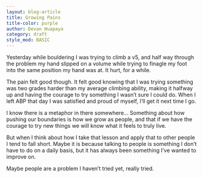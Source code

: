```yaml
---
layout: blog-article
title: Growing Pains
title-color: purple
author: Devan Huapaya
category: draft
style_mod: BASIC
---
```


Yesterday while bouldering I was trying to climb a v5, and half way through the problem my hand slipped on a volume while trying to finagle my foot into the same position my hand was at. It hurt, for a while.

The pain felt good though. It felt good knowing that I was trying something was two grades harder than my average climbing ability, making it halfway up and having the courage to try something I wasn’t sure I could do. When I left ABP that day I was satisfied and proud of myself, I’ll get it next time I go.

I know there is a metaphor in there somewhere... Something about how pushing our boundaries is how we grow as people, and that if we have the courage to try new things we will know what it feels to truly live.

But when I think about how I take that lesson and apply that to other people I tend to fall short. Maybe it is because talking to people is something I don’t have to do on a daily basis, but it has always been something I’ve wanted to improve on.

Maybe people are a problem I haven’t tried yet, really tried.
